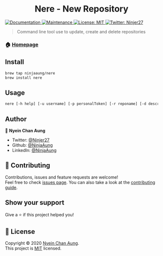 <h1 align="center">Nere - New Repository</h1>
<p>
  <a href="https://github.com/NinjaAung/nere#readme" target="_blank">
    <img alt="Documentation" src="https://img.shields.io/badge/documentation-yes-brightgreen.svg" />
  </a>
  <a href="https://github.com/NinjaAung/nere/graphs/commit-activity" target="_blank">
    <img alt="Maintenance" src="https://img.shields.io/badge/Maintained%3F-yes-green.svg" />
  </a>
  <a href="https://github.com/NinjaAung/nere/blob/master/LICENSE" target="_blank">
    <img alt="License: MIT" src="https://img.shields.io/github/license/NinjaAung/nere" />
  </a>
  <a href="https://twitter.com/Ninjer27" target="_blank">
    <img alt="Twitter: Ninjer27" src="https://img.shields.io/twitter/follow/Ninjer27.svg?style=social" />
  </a>
</p>

> Command line tool use to update, create and delete repositories

### 🏠 [Homepage](https://github.com/NinjaAung/nere#readme)

## Install

```sh
brew tap ninjaaung/nere
brew install nere
```

## Usage 

```sh
nere [-h help] [-u username] [-p personalToken] [-r reponame] [-d description]
```

## Author

👤 **Nyein Chan Aung**

* Twitter: [@Ninjer27](https://twitter.com/Ninjer27)
* Github: [@NinjaAung](https://github.com/NinjaAung)
* LinkedIn: [@NinjaAung](https://linkedin.com/in/NinjaAung)

## 🤝 Contributing

Contributions, issues and feature requests are welcome!<br />Feel free to check [issues page](https://github.com/NinjaAung/nere/issues). You can also take a look at the [contributing guide](https://github.com/NinjaAung/nere/blob/master/CONTRIBUTING.md).

## Show your support

Give a ⭐️ if this project helped you!

## 📝 License

Copyright © 2020 [Nyein Chan Aung](https://github.com/NinjaAung).<br />
This project is [MIT](https://github.com/NinjaAung/nere/blob/master/LICENSE) licensed.